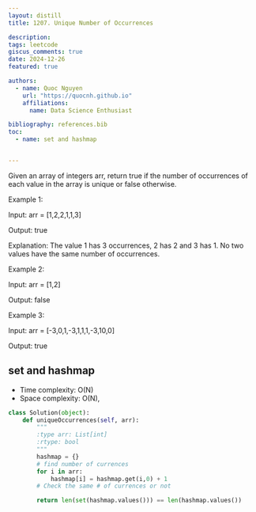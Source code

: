 ```yaml
---
layout: distill
title: 1207. Unique Number of Occurrences

description:
tags: leetcode
giscus_comments: true
date: 2024-12-26
featured: true

authors:
  - name: Quoc Nguyen
    url: "https://quocnh.github.io"
    affiliations:
      name: Data Science Enthusiast

bibliography: references.bib
toc:
  - name: set and hashmap


---
```


Given an array of integers arr, return true if the number of occurrences of each value in the array is unique or false otherwise.

 

Example 1:

Input: arr = [1,2,2,1,1,3]

Output: true

Explanation: The value 1 has 3 occurrences, 2 has 2 and 3 has 1. No two values have the same number of occurrences.

Example 2:

Input: arr = [1,2]

Output: false

Example 3:

Input: arr = [-3,0,1,-3,1,1,1,-3,10,0]

Output: true


## set and hashmap
- Time complexity: O(N) 
- Space complexity: O(N),
  
```python
class Solution(object):
    def uniqueOccurrences(self, arr):
        """
        :type arr: List[int]
        :rtype: bool
        """
        hashmap = {}
        # find number of currences
        for i in arr:
            hashmap[i] = hashmap.get(i,0) + 1
        # Check the same # of currences or not

        return len(set(hashmap.values())) == len(hashmap.values())
```
